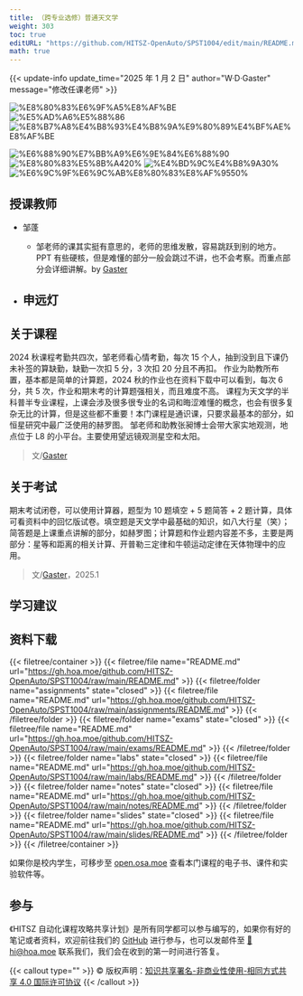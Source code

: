 ```yaml
---
title: （跨专业选修）普通天文学
weight: 303
toc: true
editURL: "https://github.com/HITSZ-OpenAuto/SPST1004/edit/main/README.md"
math: true
---
```


{{< update-info update_time="2025 年 1 月 2 日" author="W·D·Gaster" message="修改任课老师" >}}

<!--
1. 通过 [Shields.io](https://shields.io/) 生成如下的徽章，标注课程的基本信息。
2. 请根据课程的具体内容增删仓库的子文件夹。子文件夹建议使用小写英文，并且添加 README.md。
3. 关于课程的描述可以不止以下几个方面，酌情增删。
4. hoa.moe 生成本课程对应页面后，请将页面链接复制到 GitHub 仓库的 About/Website 中。
5. 可以在 GitHub 页面的 About/Topics 中为课程添加话题名称。
-->

<div class="img-div hx-mt-4 hx-flex-row hx-justify-start hx-items-center">

![%E8%80%83%E6%9F%A5%E8%AF%BE](https://img.shields.io/badge/%E8%80%83%E6%9F%A5%E8%AF%BE-green)
![%E5%AD%A6%E5%88%86](https://img.shields.io/badge/%E5%AD%A6%E5%88%86-2-moccasin)
![%E8%B7%A8%E4%B8%93%E4%B8%9A%E9%80%89%E4%BF%AE%E8%AF%BE](https://img.shields.io/badge/%E8%B7%A8%E4%B8%93%E4%B8%9A%E9%80%89%E4%BF%AE%E8%AF%BE-lightskyblue)

![%E6%88%90%E7%BB%A9%E6%9E%84%E6%88%90](https://img.shields.io/badge/%E6%88%90%E7%BB%A9%E6%9E%84%E6%88%90-gold)
![%E8%80%83%E5%8B%A420%](https://img.shields.io/badge/%E8%80%83%E5%8B%A4-20%25-wheat)
![%E4%BD%9C%E4%B8%9A30%](https://img.shields.io/badge/%E4%BD%9C%E4%B8%9A-40%25-wheat)
![%E6%9C%9F%E6%9C%AB%E8%80%83%E8%AF%9550%](https://img.shields.io/badge/%E6%9C%9F%E6%9C%AB%E8%80%83%E8%AF%95-60%25-wheat)


</div>

## 授课教师

- 邹蓬
  - 邹老师的课其实挺有意思的，老师的思维发散，容易跳跃到别的地方。PPT 有些硬核，但是难懂的部分一般会跳过不讲，也不会考察。而重点部分会详细讲解。by [Gaster](https://github.com/WDGaster703)

- 申远灯
  - 
## 关于课程

2024 秋课程考勤共四次，邹老师看心情考勤，每次 15 个人，抽到没到且下课仍未补签的算缺勤，缺勤一次扣 5 分，3 次扣 20 分且不再扣。
作业为助教所布置，基本都是简单的计算题，2024 秋的作业也在资料下载中可以看到，每次 6 分，共 5 次，作业和期末考的计算题强相关，而且难度不高。
课程为天文学的半科普半专业课程，上课会涉及很多很专业的名词和晦涩难懂的概念，也会有很多复杂无比的计算，但是这些都不重要！本门课程是通识课，只要求最基本的部分，如恒星研究中最广泛使用的赫罗图。
邹老师和助教张昶博士会带大家实地观测，地点位于 L8 的小平台。主要使用望远镜观测星空和太阳。

> 文/[Gaster](https://github.com/WDGaster703)

## 关于考试

期末考试闭卷，可以使用计算器，题型为 10 题填空 + 5 题简答 + 2 题计算，具体可看资料中的回忆版试卷。填空题是天文学中最基础的知识，如八大行星（笑）；简答题是上课重点讲解的部分，如赫罗图；计算题和作业题内容差不多，主要是两部分：星等和距离的相关计算、开普勒三定律和牛顿运动定律在天体物理中的应用。

> 文/[Gaster](https://github.com/WDGaster703)，2025.1

## 学习建议

## 资料下载

{{< filetree/container >}}
  {{< filetree/file name="README.md" url="https://gh.hoa.moe/github.com/HITSZ-OpenAuto/SPST1004/raw/main/README.md" >}}
  {{< filetree/folder name="assignments" state="closed" >}}
    {{< filetree/file name="README.md" url="https://gh.hoa.moe/github.com/HITSZ-OpenAuto/SPST1004/raw/main/assignments/README.md" >}}
  {{< /filetree/folder >}}
  {{< filetree/folder name="exams" state="closed" >}}
    {{< filetree/file name="README.md" url="https://gh.hoa.moe/github.com/HITSZ-OpenAuto/SPST1004/raw/main/exams/README.md" >}}
  {{< /filetree/folder >}}
  {{< filetree/folder name="labs" state="closed" >}}
    {{< filetree/file name="README.md" url="https://gh.hoa.moe/github.com/HITSZ-OpenAuto/SPST1004/raw/main/labs/README.md" >}}
  {{< /filetree/folder >}}
  {{< filetree/folder name="notes" state="closed" >}}
    {{< filetree/file name="README.md" url="https://gh.hoa.moe/github.com/HITSZ-OpenAuto/SPST1004/raw/main/notes/README.md" >}}
  {{< /filetree/folder >}}
  {{< filetree/folder name="slides" state="closed" >}}
    {{< filetree/file name="README.md" url="https://gh.hoa.moe/github.com/HITSZ-OpenAuto/SPST1004/raw/main/slides/README.md" >}}
  {{< /filetree/folder >}}
{{< /filetree/container >}}

如果你是校内学生，可移步至 <a href='https://open.osa.moe/openauto/SPST1004'>open.osa.moe</a> 查看本门课程的电子书、课件和实验软件等。

## 参与

《HITSZ 自动化课程攻略共享计划》是所有同学都可以参与编写的，如果你有好的笔记或者资料，欢迎前往我们的 [GitHub](https://github.com/HITSZ-OpenAuto) 进行参与，也可以发邮件至 [📮hi@hoa.moe](mailto:hi@hoa.moe) 联系我们，我们会在收到的第一时间进行答复。

{{< callout type="" >}}
  © 版权声明：[知识共享署名-非商业性使用-相同方式共享 4.0 国际许可协议](https://creativecommons.org/licenses/by-nc-sa/4.0/)
{{< /callout >}}
